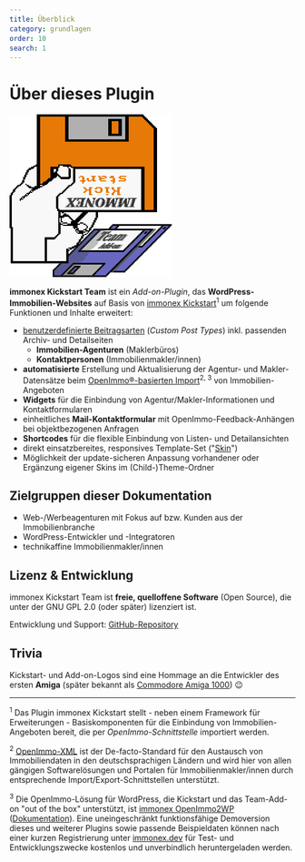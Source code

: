 ```yaml
---
title: Überblick
category: grundlagen
order: 10
search: 1
---
```


# Über dieses Plugin

<img src="assets/kickstart-team-logo.png" alt="immonex Kickstart Team" class="uk-align-right">

**immonex Kickstart Team** ist ein <i>Add-on-Plugin</i>, das **WordPress-Immobilien-Websites** auf Basis von [immonex Kickstart](https://de.wordpress.org/plugins/immonex-kickstart/)<sup>1</sup> um folgende Funktionen und Inhalte erweitert:

- [benutzerdefinierte Beitragsarten](beitragsarten.html) (<i>Custom Post Types</i>) inkl. passenden Archiv- und Detailseiten
  - **Immobilien-Agenturen** (Maklerbüros)
  - **Kontaktpersonen** (Immobilienmakler/innen)
- **automatisierte** Erstellung und Aktualisierung der Agentur- und Makler-Datensätze beim [OpenImmo®-basierten Import](systemvoraussetzungen.html#Datenimport)<sup>2, 3</sup> von Immobilien-Angeboten
- **Widgets** für die Einbindung von Agentur/Makler-Informationen und Kontaktformularen
- einheitliches **Mail-Kontaktformular** mit OpenImmo-Feedback-Anhängen bei objektbezogenen Anfragen
- **Shortcodes** für die flexible Einbindung von Listen- und Detailansichten
- direkt einsatzbereites, responsives Template-Set ("[Skin](anpassung-erweiterung/skins.html)")
- Möglichkeit der update-sicheren Anpassung vorhandener oder Ergänzung eigener Skins im (Child-)Theme-Ordner

## Zielgruppen dieser Dokumentation

- Web-/Werbeagenturen mit Fokus auf bzw. Kunden aus der Immobilienbranche
- WordPress-Entwickler und -Integratoren
- technikaffine Immobilienmakler/innen

## Lizenz & Entwicklung

immonex Kickstart Team ist **freie, quelloffene Software** (Open Source), die unter der GNU GPL 2.0 (oder später) lizenziert ist.

Entwicklung und Support: [GitHub-Repository](https://github.com/immonex/kickstart-team)

## Trivia

Kickstart- und Add-on-Logos sind eine Hommage an die Entwickler des ersten **Amiga** (später bekannt als [Commodore Amiga 1000](https://en.wikipedia.org/wiki/Amiga_1000)) 😉

---

<sup>1</sup> Das Plugin immonex Kickstart stellt - neben einem Framework für Erweiterungen - Basiskomponenten für die Einbindung von Immobilien-Angeboten bereit, die per <i>OpenImmo-Schnittstelle</i> importiert werden.

<sup>2</sup> [OpenImmo-XML](http://openimmo.de/) ist der De-facto-Standard für den Austausch von Immobiliendaten in den deutschsprachigen Ländern und wird hier von allen gängigen Softwarelösungen und Portalen für Immobilienmakler/innen durch entsprechende Import/Export-Schnittstellen unterstützt.

<sup>3</sup> Die OpenImmo-Lösung für WordPress, die Kickstart und das Team-Add-on "out of the box" unterstützt, ist [immonex OpenImmo2WP](https://plugins.inveris.de/de/shop/immonex-openimmo2wp/) ([Dokumentation](https://plugins.inveris.de/de/shop/immonex-openimmo2wp/?target=dokumentation)). Eine uneingeschränkt funktionsfähige Demoversion dieses und weiterer Plugins sowie passende Beispieldaten können nach einer kurzen Registrierung unter [immonex.dev](https://immonex.dev/) für Test- und Entwicklungszwecke kostenlos und unverbindlich heruntergeladen werden.